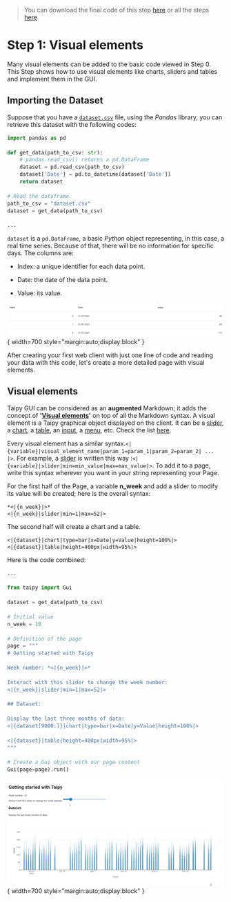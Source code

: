 > You can download the final code of this step [here](../src/step_01.py) or all the steps [here](https://github.com/Avaiga/taipy-getting-started/tree/develop/src).

# Step 1: Visual elements

Many visual elements can be added to the basic code viewed in Step 0. This Step shows how to use visual elements like charts, sliders and tables and implement them in the GUI.

## Importing the Dataset

Suppose that you have a [`dataset.csv`](dataset.csv) file, using the *Pandas* library, you can retrieve this dataset with the following codes:

```python
import pandas as pd

def get_data(path_to_csv: str):
    # pandas.read_csv() returns a pd.DataFrame
    dataset = pd.read_csv(path_to_csv)
    dataset['Date'] = pd.to_datetime(dataset['Date'])
    return dataset

# Read the dataframe
path_to_csv = "dataset.csv"
dataset = get_data(path_to_csv)

...
```

`dataset` is a `pd.DataFrame`, a basic *Python* object representing, in this case, a real time series. Because of that, there will be no information for specific days. The columns are:

- Index: a unique identifier for each data point.

- Date: the date of the data point.

- Value: its value.

![Table](table.png){ width=700 style="margin:auto;display:block" }

After creating your first web client with just one line of code and reading your data with this code, let's create a more detailed page with visual elements.

## Visual elements

Taipy GUI can be considered as an **augmented** Markdown; it adds the concept of **'[Visual elements](https://docs.taipy.io/manuals/gui/viselements/)'** on top of all the Markdown syntax.  A visual element is a Taipy graphical object displayed on the client. It can be a [slider](https://docs.taipy.io/manuals/gui/viselements/slider/), a [chart](https://docs.taipy.io/manuals/gui/viselements/chart/), a [table](https://docs.taipy.io/manuals/gui/viselements/table/), an [input](https://docs.taipy.io/manuals/gui/viselements/input/), a [menu](https://docs.taipy.io/manuals/gui/viselements/menu/), etc. Check the list [here](https://docs.taipy.io/manuals/gui/controls/).

Every visual element has a similar syntax.`<|{variable}|visual_element_name|param_1=param_1|param_2=param_2| ... |>`. For example, a [slider](https://docs.taipy.io/manuals/gui/viselements/slider/) is written this way :`<|{variable}|slider|min=min_value|max=max_value|>`.
To add it to a page, write this syntax wherever you want in your string representing your Page.

For the first half of the Page, a variable **n_week** and add a slider to modify its value will be created; here is the overall syntax:
```
*<|{n_week}|>*
<|{n_week}|slider|min=1|max=52|>
```
The second half will create a chart and a table.
```
<|{dataset}|chart|type=bar|x=Date|y=Value|height=100%|>
<|{dataset}|table|height=400px|width=95%|>
```

Here is the code combined:

```python
...

from taipy import Gui

dataset = get_data(path_to_csv)

# Initial value
n_week = 10

# Definition of the page
page = """
# Getting started with Taipy

Week number: *<|{n_week}|>*

Interact with this slider to change the week number:
<|{n_week}|slider|min=1|max=52|>

## Dataset:

Display the last three months of data:
<|{dataset[9000:]}|chart|type=bar|x=Date|y=Value|height=100%|>

<|{dataset}|table|height=400px|width=95%|>
"""

# Create a Gui object with our page content
Gui(page=page).run()
```

![Visual Elements](result.gif){ width=700 style="margin:auto;display:block" }
